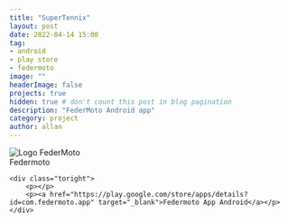 ```yaml
---
title: "SuperTennix"
layout: post
date: 2022-04-14 15:00
tag: 
- android
- play store
- federmoto
image: ""
headerImage: false
projects: true
hidden: true # don't count this post in blog pagination
description: "FederMoto Android app"
category: project
author: allan
---
```



<div class="side-by-side">
    <div class="toleft">
        <img class="image" src="https://www.federmoto.tv/staticfiles/img/logo.png" alt="Logo FederMoto">
        <figcaption class="caption">Federmoto</figcaption>
    </div>

    <div class="toright">
        <p></p>
        <p><a href="https://play.google.com/store/apps/details?id=com.federmoto.app" target="_blank">Federmoto App Android</a></p>
    </div>
</div>
